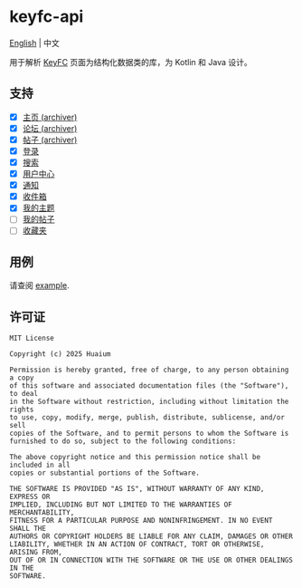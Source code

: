 # keyfc-api

[English](README.md) | 中文

用于解析 [KeyFC](https://keyfc.net/bbs/archiver/) 页面为结构化数据类的库，为 Kotlin 和 Java 设计。

## 支持

- [x] [主页 (archiver)](https://keyfc.net/bbs/archiver/index.aspx)
- [x] [论坛 (archiver)](https://keyfc.net/bbs/archiver/showforum-52.aspx)
- [x] [帖子 (archiver)](https://keyfc.net/bbs/archiver/showtopic-70169.aspx)
- [x] [登录](https://keyfc.net/bbs/login.aspx)
- [x] [搜索](https://keyfc.net/bbs/search.aspx)
- [x] [用户中心](https://keyfc.net/bbs/usercp.aspx)
- [x] [通知](https://keyfc.net/bbs/usercpnotice.aspx?filter=all)
- [x] [收件箱](https://keyfc.net/bbs/usercpinbox.aspx)
- [x] [我的主题](https://keyfc.net/bbs/mytopics.aspx)
- [ ] [我的帖子](https://keyfc.net/bbs/myposts.aspx)
- [ ] [收藏夹](https://keyfc.net/bbs/usercpsubscribe.aspx)

## 用例

请查阅 [example](example).

## 许可证

```
MIT License

Copyright (c) 2025 Huaium

Permission is hereby granted, free of charge, to any person obtaining a copy
of this software and associated documentation files (the "Software"), to deal
in the Software without restriction, including without limitation the rights
to use, copy, modify, merge, publish, distribute, sublicense, and/or sell
copies of the Software, and to permit persons to whom the Software is
furnished to do so, subject to the following conditions:

The above copyright notice and this permission notice shall be included in all
copies or substantial portions of the Software.

THE SOFTWARE IS PROVIDED "AS IS", WITHOUT WARRANTY OF ANY KIND, EXPRESS OR
IMPLIED, INCLUDING BUT NOT LIMITED TO THE WARRANTIES OF MERCHANTABILITY,
FITNESS FOR A PARTICULAR PURPOSE AND NONINFRINGEMENT. IN NO EVENT SHALL THE
AUTHORS OR COPYRIGHT HOLDERS BE LIABLE FOR ANY CLAIM, DAMAGES OR OTHER
LIABILITY, WHETHER IN AN ACTION OF CONTRACT, TORT OR OTHERWISE, ARISING FROM,
OUT OF OR IN CONNECTION WITH THE SOFTWARE OR THE USE OR OTHER DEALINGS IN THE
SOFTWARE.
```